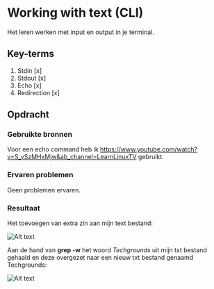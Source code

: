 # Working with text (CLI)
Het leren werken met input en output in je terminal.

## Key-terms
1. Stdin [x]
2. Stdout [x]
3. Echo [x]
4. Redirection [x]
   
## Opdracht
### Gebruikte bronnen
Voor een echo command heb ik https://www.youtube.com/watch?v=S_ySzMHxMjw&ab_channel=LearnLinuxTV gebruikt.

### Ervaren problemen
Geen problemen ervaren.

### Resultaat
Het toevoegen van extra zin aan mijn text bestand:

![Alt text](<Screenshots/Screenshot 2023-10-25 121710.png>)

Aan de hand van **grep -w** het woord *Techgrounds* uit mijn txt bestand gehaald en deze overgezet naar een nieuw txt bestand genaamd Techgrounds:

![Alt text](<Screenshots/Screenshot 2023-10-25 122756.png>)